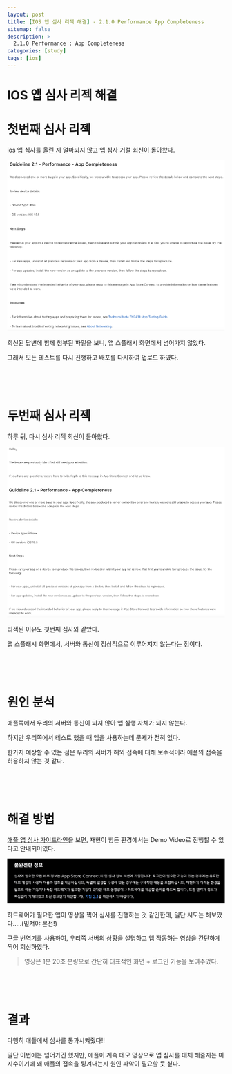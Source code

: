 ```yaml
---
layout: post
title: [IOS 앱 심사 리젝 해결] - 2.1.0 Performance App Completeness 
sitemap: false
description: >
  2.1.0 Performance : App Completeness
categories: [study]
tags: [ios]
---
```

# IOS 앱 심사 리젝 해결


# 첫번째 심사 리젝 

ios 앱 심사를 올린 지 얼마되지 않고 앱 심사 거절 회신이 돌아왔다.

![](/assets/img/ios/ios_reject_first.png)

회신된 답변에 함께 첨부된 파일을 보니, 앱 스플래시 화면에서 넘어가지 않았다. 

그래서 모든 테스트를 다시 진행하고 배포를 다시하여 업로드 하였다. 

<br>
<br>
<br>

# 두번째 심사 리젝

하루 뒤, 다시 심사 리젝 회신이 돌아왔다. 

![](/assets/img/ios/ios_reject_second.png)

리젝된 이유도 첫번째 심사와 같았다.   

앱 스플래시 화면에서, 서버와 통신이 정상적으로 이루어지지 않는다는 점이다. 

<br>
<br>
<br>

# 원인 분석

애플쪽에서 우리의 서버와 통신이 되지 않아 앱 실행 자체가 되지 않는다. 

하지만 우리쪽에서 테스트 했을 때 앱을 사용하는데 문제가 전혀 없다. 

한가지 예상할 수 있는 점은 우리의 서버가 해외 접속에 대해 보수적이라 애플의 접속을 허용하지 않는 것 같다. 

<br>
<br>
<br>

# 해결 방법

[애플 앱 심사 가이드라인](https://developer.apple.com/app-store/review/)을 보면, 재현이 힘든 환경에서는 Demo Video로 진행할 수 있다고 안내되어있다. 

![](/assets/img/ios/ios_app_store_guidelines.png)

하드웨어가 필요한 앱이 영상을 찍어 심사를 진행하는 것 같긴한데, 일단 시도는 해보았다.....(밑져야 본전!)

구글 번역기를 사용하여, 우리쪽 서버의 상황을 설명하고 앱 작동하는 영상을 간단하게 찍어 회신하였다. 

> 영상은 1분 20초 분량으로 간단히 대표적인 화면 + 로그인 기능을 보여주었다. 

<br>
<br>
<br>

# 결과

다행히 애플에서 심사를 통과시켜줬다!!

일단 이번에는 넘어가긴 했지만, 애플이 계속 데모 영상으로 앱 심사를 대체 해줄지는 미지수이기에 왜 애플의 접속을 튕겨내는지 원인 파악이 필요할 듯 싶다. 

<br>
<br>
<br>






